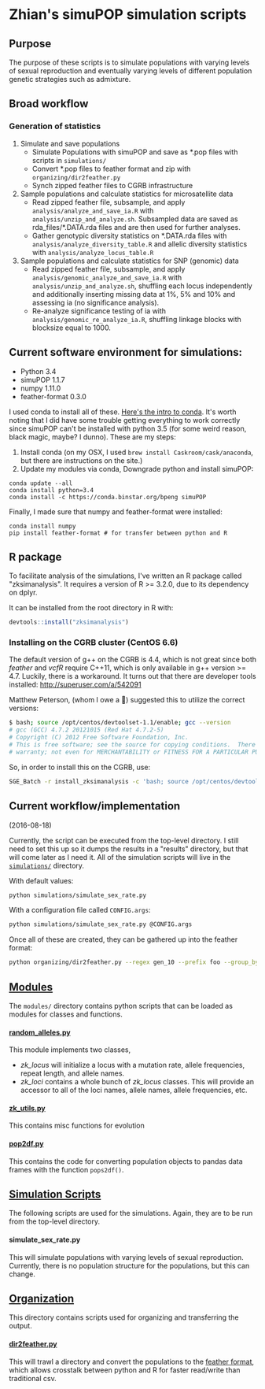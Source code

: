 # Zhian's simuPOP simulation scripts

## Purpose

The purpose of these scripts is to simulate populations with varying levels of
sexual reproduction and eventually varying levels of different population
genetic strategies such as admixture. 


## Broad workflow

### Generation of statistics

1. Simulate and save populations
    - Simulate Populations with simuPOP and save as \*.pop files with scripts in
      `simulations/`
    - Convert \*.pop files to feather format and zip with
      `organizing/dir2feather.py`
    - Synch zipped feather files to CGRB infrastructure
2. Sample populations and calculate statistics for microsatellite data
    - Read zipped feather file, subsample, and apply
      `analysis/analyze_and_save_ia.R` with `analysis/unzip_and_analyze.sh`.
      Subsampled data are saved as rda_files/\*.DATA.rda files and are then used
      for further analyses.
    - Gather genotypic diversity statistics on \*.DATA.rda files with
      `analysis/analyze_diversity_table.R` and allelic diversity statistics with
      `analysis/analyze_locus_table.R`
3. Sample populations and calculate statistics for SNP (genomic) data
    - Read zipped feather file, subsample, and apply
      `analysis/genomic_analyze_and_save_ia.R` with 
      `analysis/unzip_and_analyze.sh`, shuffling each locus independently and 
      additionally inserting missing data at 1%, 5% and 10% and assessing ia
      (no significance analysis).
    - Re-analyze significance testing of ia with
      `analysis/genomic_re_analyze_ia.R`, shuffling linkage blocks with
      blocksize equal to 1000.


## Current software environment for simulations:

 - Python 3.4
 - simuPOP 1.1.7
 - numpy 1.11.0
 - feather-format 0.3.0

I used conda to install all of these. [Here's the intro to conda][conda]. It's
worth noting that I did have some trouble getting everything to work correctly
since simuPOP can't be installed with python 3.5 (for some weird reason, black
magic, maybe? I dunno). These are my steps:

1. Install conda (on my OSX, I used `brew install Caskroom/cask/anaconda`, but
   there are instructions on the site.)
2. Update my modules via conda, Downgrade python and install simuPOP:

```
conda update --all 
conda install python=3.4 
conda install -c https://conda.binstar.org/bpeng simuPOP
``` 

Finally, I made sure that numpy and feather-format were installed:

```
conda install numpy
pip install feather-format # for transfer between python and R
```

## R package

To facilitate analysis of the simulations, I've written an R package called
"zksimanalysis". It requires a version of R >= 3.2.0, due to its dependency on
dplyr.

It can be installed from the root directory in R with:

```r
devtools::install("zksimanalysis")
```

### Installing on the CGRB cluster (CentOS 6.6)

The default version of g++ on the CGRB is 4.4, which is not great since both
*feather* and *vcfR* require C++11, which is only available in g++ version >= 
4.7. Luckily, there is a workaround. It turns out that there are developer tools
installed: http://superuser.com/a/542091

Matthew Peterson, (whom I owe a :beer:) suggested this to utilize the correct versions:

```sh
$ bash; source /opt/centos/devtoolset-1.1/enable; gcc --version
# gcc (GCC) 4.7.2 20121015 (Red Hat 4.7.2-5)
# Copyright (C) 2012 Free Software Foundation, Inc.
# This is free software; see the source for copying conditions.  There is NO
# warranty; not even for MERCHANTABILITY or FITNESS FOR A PARTICULAR PURPOSE.
```

So, in order to install this on the CGRB, use:


```sh
SGE_Batch -r install_zksimanalysis -c 'bash; source /opt/centos/devtoolset-1.1/enable; R -e "devtools::install(\"zhian_simulations/zksimanalysis\")"'
```

## Current workflow/implementation

(2016-08-18)

Currently, the script can be executed from the top-level directory. I still need
to set this up so it dumps the results in a "results" directory, but that will
come later as I need it. All of the simulation scripts will live in the 
[`simulations/`][simulations] directory.

With default values:

```sh
python simulations/simulate_sex_rate.py
```

With a configuration file called `CONFIG.args`:

```sh
python simulations/simulate_sex_rate.py @CONFIG.args
```

Once all of these are created, they can be gathered up into the feather format:

```sh
python organizing/dir2feather.py --regex gen_10 --prefix foo --group_by sex --zip --out pillow
```

## [Modules][modules]

The `modules/` directory contains python scripts that can be loaded
as modules for classes and functions.

#### [random_alleles.py][random_alleles]

This module implements two classes, 

 - *zk_locus* will initialize a locus with a mutation rate, allele frequencies,
   repeat length, and allele names.
 - *zk_loci* contains a whole bunch of *zk_locus* classes. This will provide an
   accessor to all of the loci names, allele names, allele frequencies, etc.

#### [zk_utils.py][zk_utils]

This contains misc functions for evolution


#### [pop2df.py][pop2df]

This contains the code for converting population objects to pandas data frames
with the function `pops2df()`.


## [Simulation Scripts][simulations]

The following scripts are used for the simulations. Again, they are to be run 
from the top-level directory.

#### simulate_sex_rate.py

This will simulate populations with varying levels of sexual reproduction.
Currently, there is no population structure for the populations, but this can
change.


## [Organization][organizing]

This directory contains scripts used for organizing and transferring the output.

#### [dir2feather.py][dir2feather]

This will trawl a directory and convert the populations to the [feather
format][feather], which allows crosstalk between python and R for faster
read/write than traditional csv.

[conda]: http://conda.pydata.org/docs/intro.html
[modules]: ./modules
[simulations]: ./simulations
[random_alleles]: ./modules/random_alleles.py
[zk_utils]: ./modules/zk_utils.py
[pop2df]: ./modules/pop2df.py
[dir2feather]: ./organizing/dir2feather.py
[organizing]: ./organizing
[feather]: https://blog.rstudio.org/2016/03/29/feather/